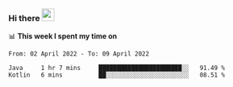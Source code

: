### Hi there <a href="https://www.gautamkrishnar.com/"><img src="https://media.giphy.com/media/hvRJCLFzcasrR4ia7z/giphy.gif" width="25px"></a>

📊 **This week I spent my time on**

<!--START_SECTION:waka-->

```text
From: 02 April 2022 - To: 09 April 2022

Java     1 hr 7 mins     ███████████████████████░░   91.49 %
Kotlin   6 mins          ██░░░░░░░░░░░░░░░░░░░░░░░   08.51 %
```

<!--END_SECTION:waka-->
